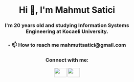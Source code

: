 
<h1 align="center">Hi 👋, I'm Mahmut Satici</h1>
<h3 align="center">I'm 20 years old and studying Information Systems Engineering at Kocaeli University.</h3>
<h3 align="center">- 📫 How to reach me mahmuttsatici@gmail.com</h3>


<h3 align="center">Connect with me:</h3>

<p align="center">
<div align="center"> <a  href="https://www.linkedin.com/in/mahmutsatici/" target="blank"><img align="center" src="https://raw.githubusercontent.com/rahuldkjain/github-profile-readme-generator/master/src/images/icons/Social/linked-in-alt.svg"  height="30" width="40" /></a>
<a href="https://www.instagram.com/mahmuttsatici/" target="blank"><img align="center" src="https://raw.githubusercontent.com/rahuldkjain/github-profile-readme-generator/master/src/images/icons/Social/instagram.svg" height="30" width="40" /></a>
</div>
</p>


